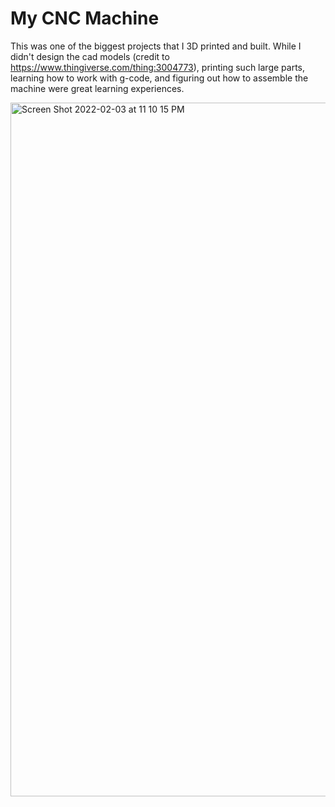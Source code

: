 # My CNC Machine
This was one of the biggest projects that I 3D printed and built. While I didn't design the cad models (credit to https://www.thingiverse.com/thing:3004773), printing such large parts, learning how to work with g-code, and figuring out how to assemble the machine were great learning experiences. 

<img width="1110" alt="Screen Shot 2022-02-03 at 11 10 15 PM" src="https://user-images.githubusercontent.com/44248582/152481071-3b587ec2-81ce-4396-8aea-f8756202be90.png">
